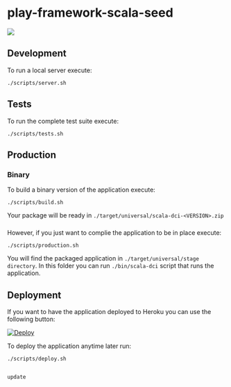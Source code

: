 # play-framework-scala-seed

![](https://playframework.com/assets/images/logos/play_full_color.png)

## Development

To run a local server execute:

    ./scripts/server.sh

## Tests

To run the complete test suite execute:

    ./scripts/tests.sh

## Production

### Binary

To build a binary version of the application execute:

    ./scripts/build.sh

Your package will be ready in `./target/universal/scala-dci-<VERSION>.zip`

###

However, if you just want to complie the application to be in place execute:

    ./scripts/production.sh

You will find the packaged application in `./target/universal/stage directory`. In this folder you can run `./bin/scala-dci` script that runs the application.

## Deployment

If you want to have the application deployed to Heroku you can use the following button:

[![Deploy](https://www.herokucdn.com/deploy/button.png)](https://heroku.com/deploy)

To deploy the application anytime later run:

    ./scripts/deploy.sh


    update
